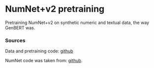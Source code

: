 # NumNet+v2 pretraining

Pretraining NumNet+v2 on synthetic numeric and textual data, the way GenBERT was.

### Sources

Data and pretraining code: [github](https://github.com/ag1988/injecting_numeracy/tree/master/pre_training)

NumNet code was taken from: [github](https://github.com/llamazing/numnet_plus).
